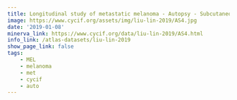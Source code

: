 ```yaml
---
title: Longitudinal study of metastatic melanoma - Autopsy - Subcutaneous lesion, left temporal bone (AS4)
image: https://www.cycif.org/assets/img/liu-lin-2019/AS4.jpg
date: '2019-01-08'
minerva_link: https://www.cycif.org/data/liu-lin-2019/AS4.html
info_link: /atlas-datasets/liu-lin-2019
show_page_link: false
tags: 
    - MEL
    - melanoma
    - met
    - cycif
    - auto
---
```

